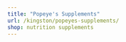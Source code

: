 ```yaml
---
title: "Popeye's Supplements"
url: /kingston/popeyes-supplements/
shop: nutrition supplements
---
```

